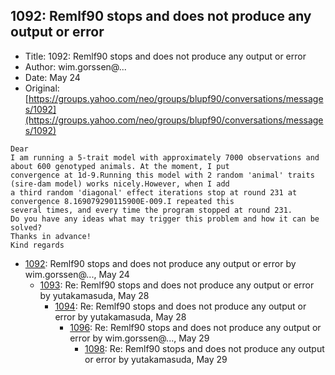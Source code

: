 ## 1092: Remlf90 stops and does not produce any output or error

- Title: 1092: Remlf90 stops and does not produce any output or error
- Author: wim.gorssen@...
- Date: May 24
- Original: [https://groups.yahoo.com/neo/groups/blupf90/conversations/messages/1092](https://groups.yahoo.com/neo/groups/blupf90/conversations/messages/1092)

```
Dear
I am running a 5-trait model with approximately 7000 observations and about 600 genotyped animals. At the moment, I put
convergence at 1d-9.Running this model with 2 random 'animal' traits (sire-dam model) works nicely.However, when I add
a third random 'diagonal' effect iterations stop at round 231 at convergence 8.169079290115900E-009.I repeated this
several times, and every time the program stopped at round 231.
Do you have any ideas what may trigger this problem and how it can be solved?
Thanks in advance!
Kind regards
```

- [1092](1092.md): Remlf90 stops and does not produce any output or error by wim.gorssen@..., May 24
    - [1093](1093.md): Re: Remlf90 stops and does not produce any output or error by yutakamasuda, May 28
        - [1094](1094.md): Re: Remlf90 stops and does not produce any output or error by yutakamasuda, May 28
            - [1096](1096.md): Re: Remlf90 stops and does not produce any output or error by wim.gorssen@..., May 29
                - [1098](1098.md): Re: Remlf90 stops and does not produce any output or error by yutakamasuda, May 29

